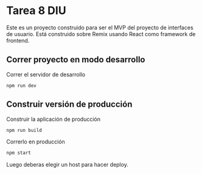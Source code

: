 # Tarea 8 DIU

Este es un proyecto construido para ser el MVP del proyecto de interfaces de usuario. Está construido sobre Remix usando React como framework de frontend.

## Correr proyecto en modo desarrollo

Correr el servidor de desarrollo

```shellscript
npm run dev
```

## Construir versión de producción

Construir la aplicación de producción

```sh
npm run build
```

Correrlo en producción

```sh
npm start
```

Luego deberas elegir un host para hacer deploy.
